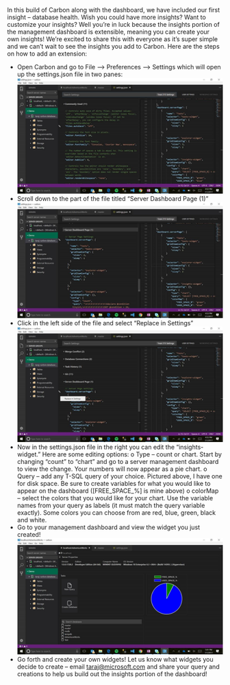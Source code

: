 In this build of Carbon along with the dashboard, we have included our first insight – database health. Wish you could have more insights? Want to customize your insights? Well you’re in luck because the insights portion of the management dashboard is extensible, meaning you can create your own insights! We’re excited to share this with everyone as it’s super simple and we can’t wait to see the insights you add to Carbon. Here are the steps on how to add an extension:

-	Open Carbon and go to File --> Preferences --> Settings which will open up the settings.json file in two panes:
 ![](../images/insights_1.jpg)
-	Scroll down to the part of the file titled “Server Dashboard Page (1)”
 ![](../images/insights_2.jpg)
-	Click in the left side of the file and select “Replace in Settings”
 ![](../images/insights_3.jpg)
-	Now in the settings.json file in the right you can edit the “insights-widget.” Here are some editing options:
o	Type – count or chart. Start by changing “count” to “chart” and go to a server management dashboard to view the change. Your numbers will now appear as a pie chart.
o	Query – add any T-SQL query of your choice. Pictured above, I have one for disk space. Be sure to create variables for what you would like to appear on the dashboard ([FREE_SPACE_%] is mine above)
o	colorMap – select the colors that you would like for your chart. Use the variable names from your query as labels (it must match the query variable exactly). Some colors you can choose from are red, blue, green, black and white.
-	Go to your management dashboard and view the widget you just created!
 ![](../images/insights_4.jpg)
-	Go forth and create your own widgets! Let us know what widgets you decide to create – email taraj@microsoft.com and share your query and creations to help us build out the insights portion of the dashboard!
